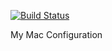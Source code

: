 [![Build Status](https://travis-ci.org/Phill93/mac-conf.svg?branch=master)](https://travis-ci.org/Phill93/mac-conf)

My Mac Configuration
